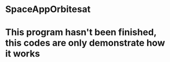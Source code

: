 # SpaceAppOrbitesat
# This program hasn't been finished, this codes are only demonstrate how it works
